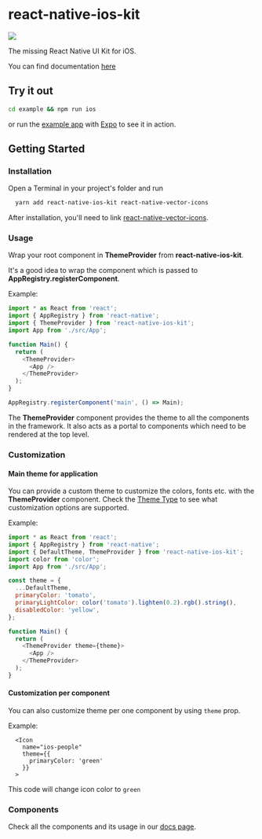 # react-native-ios-kit

![](https://circleci.com/gh/callstack-io/react-native-ios-kit/tree/master.svg?style=shield&circle-token=fbd52d6f78729e0e92ad5d03f95ec445fffbd070)

The missing React Native UI Kit for iOS.

You can find documentation [here](https://callstack.github.io/react-native-ios-kit)

## Try it out

```sh
cd example && npm run ios
```
or run the [example app](https://expo.io/@mobile-dev/react-native-ios-kit) with [Expo](https://expo.io/) to see it in action.


## Getting Started

### Installation

Open a Terminal in your project's folder and run

```sh
  yarn add react-native-ios-kit react-native-vector-icons
```
After installation, you'll need to link [react-native-vector-icons](https://github.com/oblador/react-native-vector-icons).


### Usage

Wrap your root component in **ThemeProvider** from **react-native-ios-kit**.

It's a good idea to wrap the component which is passed to **AppRegistry.registerComponent**.

Example:

```javascript
import * as React from 'react';
import { AppRegistry } from 'react-native';
import { ThemeProvider } from 'react-native-ios-kit';
import App from './src/App';

function Main() {
  return (
    <ThemeProvider>
      <App />
    </ThemeProvider>
  );
}

AppRegistry.registerComponent('main', () => Main);
```

The **ThemeProvider** component provides the theme to all the components in the framework. It also acts as a portal to components which need to be rendered at the top level.

### Customization
#### Main theme for application

You can provide a custom theme to customize the colors, fonts etc. with the **ThemeProvider** component.
Check the [Theme Type](theme.html) to see what customization options are supported.

Example:

```javascript
import * as React from 'react';
import { AppRegistry } from 'react-native';
import { DefaultTheme, ThemeProvider } from 'react-native-ios-kit';
import color from 'color';
import App from './src/App';

const theme = {
  ...DefaultTheme,
  primaryColor: 'tomato',
  primaryLightColor: color('tomato').lighten(0.2).rgb().string(),
  disabledColor: 'yellow',
};

function Main() {
  return (
    <ThemeProvider theme={theme}>
      <App />
    </ThemeProvider>
  );
}
```

#### Customization per component

You can also customize theme per one component by using `theme` prop.

Example:
```
  <Icon
    name="ios-people"
    theme={{
      primaryColor: 'green'
    }}
  >
```
This code will change icon color to `green`

### Components

Check all the components and its usage in our [docs page](https://callstack.github.io/react-native-ios-kit/docs/button.html).

